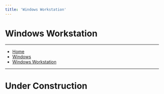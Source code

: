 ```yaml
---
title: 'Windows Workstation'
---
```


# <a href="http://stnetwork.fr/windows" class="nav-button transform"><span></span></a>Windows Workstation

---

<nav class="breadcrumb is-medium" aria-label="breadcrumbs">
  <ul>
    <li><a href="/"><span class="icon is-small"><i class="fa fa-home"></i></span>Home<span></span></a></li>
    <li><a href="/windows"><span class="icon is-small"><i class="fa fa-windows"></i></span>Windows<span></span></a></li>
    <li><a href="#"></i></span><span>Windows Workstation</span></a></li>
  </ul>
</nav>

---

# Under Construction

<!-- ## [Windows 10](http://stnetwork.fr/windows/windows-ten)  -->
